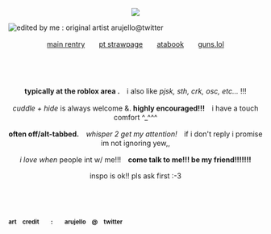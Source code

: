 <p align="center"

![](https://komarev.com/ghpvc/?username=itarinn&color=f2dca4)

![edited by me : original artist arujello@twitter](https://files.catbox.moe/c9634b.png)

<p align="center"

[main rentry](https://www.rentry.co/computercide)　　[pt strawpage](https://www.computercide.straw.page/ponytown)　　[atabook](https://medkitted.atabook.org)　　[guns.lol](https://guns.lol/medkits)

#
#

　
<p align="center"
  
**typically at the roblox area .**　i also like _pjsk, sth, crk, osc, etc..._ !!!

<p align="center"
  
_cuddle + hide_ is always welcome &. **highly encouraged!!!**　i have a touch comfort ^_^^^ 

<p align="center"

**often off/alt-tabbed.**　_whisper 2 get my attention!_　if i don't reply i promise im not ignoring yew,,

<p align="center"

_i love when_ people int w/ me!!!　**come talk to me!!! be my friend!!!!!!!**

<p align="center"

inspo is ok!! pls ask first :-3 

　
#
#

<sub>**art　credit　　:　　arujello　@　twitter**</sub>
